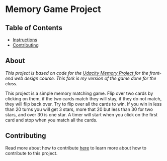 # Memory Game Project

## Table of Contents

* [Instructions](#instructions)
* [Contributing](#contributing)

## About

*This project is based on code for the [Udacity Memory Project](https://github.com/udacity/fend-project-memory-game) for the front-end web design course. This fork is my version of the game done for the class.* 

This project is a simple memory matching game. Flip over two cards by clicking on them, if the two cards match they will stay, if they do not match, they will flip back over. Try to flip over all the cards to win. If you win in less than 20 turns you will get 3 stars, more that 20 but less than 30 for two stars, and over 30 is one star. A timer will start when you click on the first card and stop when you match all the cards.


## Contributing

Read more about how to contribute [here](CONTRIBUTING.md) to learn more about how to contribute to this project.